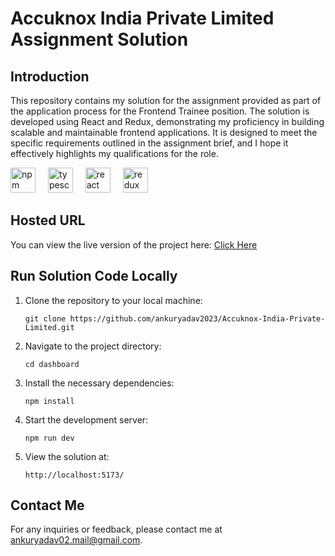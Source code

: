 <h1>Accuknox India Private Limited Assignment Solution</h1>

<h2>Introduction</h2>
<p>This repository contains my solution for the assignment provided as part of the application process for the Frontend Trainee position. The solution is developed using React and Redux, demonstrating my proficiency in building scalable and maintainable frontend applications. It is designed to meet the specific requirements outlined in the assignment brief, and I hope it effectively highlights my qualifications for the role.</p>
<div>
  <img src="https://cdn.jsdelivr.net/gh/devicons/devicon/icons/npm/npm-original-wordmark.svg" height="40" alt="npm logo"  />
  <img width="12" />
  <img src="https://cdn.jsdelivr.net/gh/devicons/devicon/icons/typescript/typescript-original.svg" height="40" alt="typescript logo"  />
  <img width="12" />
  <img src="https://cdn.jsdelivr.net/gh/devicons/devicon/icons/react/react-original.svg" height="40" alt="react logo"  />
  <img width="12" />
  <img src="https://cdn.jsdelivr.net/gh/devicons/devicon/icons/redux/redux-original.svg" height="40" alt="redux logo"  />
</div>

<h2>Hosted URL</h2>
<p>You can view the live version of the project here: <a href='https://accuknox-solution.onrender.com/'>Click Here</a></p>

<h2>Run Solution Code Locally</h2>
<ol>
      <li>Clone the repository to your local machine:
        <pre><code>git clone https://github.com/ankuryadav2023/Accuknox-India-Private-Limited.git</code></pre>
      </li>
      <li>Navigate to the project directory:
        <pre><code>cd dashboard</code></pre>
      </li>
      <li>Install the necessary dependencies:
        <pre><code>npm install</code></pre>
      </li>
      <li>Start the development server:
        <pre><code>npm run dev</code></pre>
      </li>
      <li>View the solution at:
        <pre><code>http://localhost:5173/</code></pre>
      </li>
</ol>

<h2>Contact Me</h2>
<p>For any inquiries or feedback, please contact me at <a href="mailto:ankuryadav02.mail@gmail.com">ankuryadav02.mail@gmail.com</a>.</p>
